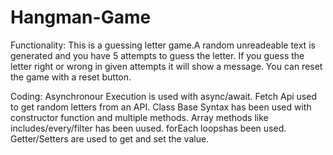 # Hangman-Game
Functionality: 
This is a guessing letter game.A random unreadeable text is generated and you have 5 attempts to guess the letter. 
If you guess the letter right or wrong in given attempts it will show a message.
You can reset the game with a reset button.

Coding:
Asynchronour Execution is used with async/await.
Fetch Api used to get random letters from an API.
Class Base Syntax has been used with constructor function and multiple methods.
Array methods like includes/every/filter has been uused.
forEach loopshas been used.
Getter/Setters are used to get and set the value.
